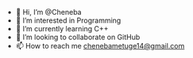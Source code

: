 - 👋 Hi, I’m @Cheneba
- 👀 I’m interested in Programming
- 🌱 I’m currently learning C++
- 💞️ I’m looking to collaborate on GitHub
- 📫 How to reach me chenebametuge14@gmail.com

<!---
Cheneba/Cheneba is a ✨ special ✨ repository because its `README.md` (this file) appears on your GitHub profile.
You can click the Preview link to take a look at your changes.
--->
